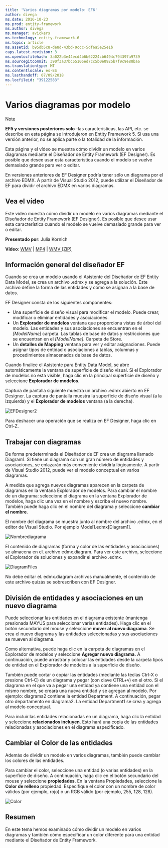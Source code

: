 ```yaml
---
title: 'Varios diagramas por modelo: EF6'
author: divega
ms.date: 2016-10-23
ms.prod: entity-framework
ms.author: divega
ms.manager: avickers
ms.technology: entity-framework-6
ms.topic: article
ms.assetid: b95db5c8-de8d-43bd-9ccc-5df6a5e25e1b
caps.latest.revision: 3
ms.openlocfilehash: 3a022b3e44ecd4b6b62224cb6494c794397a9739
ms.sourcegitcommit: 390f3a37bc55105ed7cc5b0e0925b7f9c9e80ba6
ms.translationtype: MT
ms.contentlocale: es-ES
ms.lasthandoff: 07/09/2018
ms.locfileid: "39122583"
---
```

# <a name="multiple-diagrams-per-model"></a>Varios diagramas por modelo
> [!NOTE]
> **EF5 y versiones posteriores solo** -las características, las API, etc. se describe en esta página se introdujeron en Entity Framework 5. Si usa una versión anterior, no se aplica parte o la totalidad de la información.

Esta página y el vídeo se muestra cómo dividir un modelo en varios diagramas mediante el Diseñador de Entity Framework (EF Designer). Es posible que desee usar esta característica cuando el modelo se vuelve demasiado grande para ver o editar.

En versiones anteriores de EF Designer podría tener sólo un diagrama por el archivo EDMX. A partir de Visual Studio 2012, puede utilizar el Diseñador de EF para dividir el archivo EDMX en varios diagramas.

## <a name="watch-the-video"></a>Vea el vídeo
Este vídeo muestra cómo dividir un modelo en varios diagramas mediante el Diseñador de Entity Framework (EF Designer). Es posible que desee usar esta característica cuando el modelo se vuelve demasiado grande para ver o editar.

**Presentado por**: Julia Kornich

**Vídeo**: [WMV](http://download.microsoft.com/download/5/C/2/5C2B52AB-5532-426F-B078-1E253341B5FA/HDI-ITPro-MSDN-winvideo-multiplediagrams.wmv) | [MP4](http://download.microsoft.com/download/5/C/2/5C2B52AB-5532-426F-B078-1E253341B5FA/HDI-ITPro-MSDN-mp4video-multiplediagrams.m4v) | [WMV (ZIP)](http://download.microsoft.com/download/5/C/2/5C2B52AB-5532-426F-B078-1E253341B5FA/HDI-ITPro-MSDN-winvideo-multiplediagrams.zip)

## <a name="ef-designer-overview"></a>Información general del diseñador EF

Cuando se crea un modelo usando el Asistente del Diseñador de EF Entity Data Model, se crea un archivo .edmx y se agrega a la solución. Este archivo define la forma de las entidades y cómo se asignan a la base de datos.

EF Designer consta de los siguientes componentes:

-   Una superficie de diseño visual para modificar el modelo. Puede crear, modificar o eliminar entidades y asociaciones.
-   Un **Explorador de modelos** ventana que proporciona vistas de árbol del modelo.  Las entidades y sus asociaciones se encuentran en el *\[ModelName\]* carpeta. Las tablas de base de datos y restricciones que se encuentran en el  *\[ModelName\]*. Carpeta de Store.
-   Un **detalles de Mapping** ventana para ver y editar asignaciones. Puede asignar tipos de entidad o asociaciones a tablas, columnas y procedimientos almacenados de base de datos. 

Cuando finalice el Asistente para Entity Data Model, se abre automáticamente la ventana de superficie de diseño visual. Si el Explorador de modelos no está visible, haga clic en la principal superficie de diseño y seleccione **Explorador de modelos**.

Captura de pantalla siguiente muestra un archivo .edmx abierto en EF Designer. La captura de pantalla muestra la superficie de diseño visual (a la izquierda) y el **Explorador de modelos** ventana (a la derecha).

![EFDesigner2](~/ef6/media/efdesigner2.png)

Para deshacer una operación que se realiza en EF Designer, haga clic en Ctrl-Z.

## <a name="working-with-diagrams"></a>Trabajar con diagramas

De forma predeterminada el Diseñador de EF crea un diagrama llamado Diagram1. Si tiene un diagrama con un gran número de entidades y asociaciones, se enlazarán más conveniente dividirla lógicamente. A partir de Visual Studio 2012, puede ver el modelo conceptual en varios diagramas.   

A medida que agrega nuevos diagramas aparecen en la carpeta de diagramas en la ventana Explorador de modelos. Para cambiar el nombre de un diagrama: seleccione el diagrama en la ventana Explorador de modelos, haga clic una vez en el nombre y escriba el nuevo nombre.  También puede haga clic en el nombre del diagrama y seleccione **cambiar el nombre**.

El nombre del diagrama se muestra junto al nombre del archivo .edmx, en el editor de Visual Studio. Por ejemplo Model1.edmx\[Diagram1\].

![Nombrediagrama](~/ef6/media/diagramname.png)

El contenido de diagramas (forma y color de las entidades y asociaciones) se almacena en el. archivo edmx.diagram. Para ver este archivo, seleccione el Explorador de soluciones y expandir el archivo .edmx. 

![DiagramFiles](~/ef6/media/diagramfiles.png)

No debe editar el. edmx.diagram archivos manualmente, el contenido de este archivo quizás se sobrescriben con EF Designer.
 
## <a name="splitting-entities-and-associations-into-a-new-diagram"></a>División de entidades y asociaciones en un nuevo diagrama

Puede seleccionar las entidades en el diagrama existente (mantenga presionada MAYÚS para seleccionar varias entidades). Haga clic en el botón secundario del mouse y seleccione **mover al nuevo diagrama**. Se crea el nuevo diagrama y las entidades seleccionadas y sus asociaciones se mueven al diagrama.

Como alternativa, puede haga clic en la carpeta de diagramas en el Explorador de modelos y seleccione **Agregar nuevo diagrama.** A continuación, puede arrastrar y colocar las entidades desde la carpeta tipos de entidad en el Explorador de modelos a la superficie de diseño.

También puede cortar o copiar las entidades (mediante las teclas Ctrl-X o presione Ctrl-C) de un diagrama y pegar (con clave CTRL+v) en el otro. Si el diagrama en el que va a pegar una entidad ya contiene una entidad con el mismo nombre, se creará una nueva entidad y se agregan al modelo.  Por ejemplo: diagrama2 contiene la entidad Department. A continuación, pegar otro departamento en diagrama2. La entidad Department1 se crea y agrega al modelo conceptual.   

Para incluir las entidades relacionadas en un diagrama, haga clic la entidad y seleccione **relacionados incluyen**. Esto hará una copia de las entidades relacionadas y asociaciones en el diagrama especificado.

## <a name="changing-the-color-of-entities"></a>Cambiar el Color de las entidades

Además de dividir un modelo en varios diagramas, también puede cambiar los colores de las entidades.

Para cambiar el color, seleccione una entidad (o varias entidades) en la superficie de diseño. A continuación, haga clic en el botón secundario del mouse y seleccione **propiedades**. En la ventana Propiedades, seleccione la **Color de relleno** propiedad. Especifique el color con un nombre de color válidos (por ejemplo, rojo) o un RGB válido (por ejemplo, 255, 128, 128). 

![Color](~/ef6/media/color.png)

## <a name="summary"></a>Resumen

En este tema hemos examinado cómo dividir un modelo en varios diagramas y también cómo especificar un color diferente para una entidad mediante el Diseñador de Entity Framework. 

